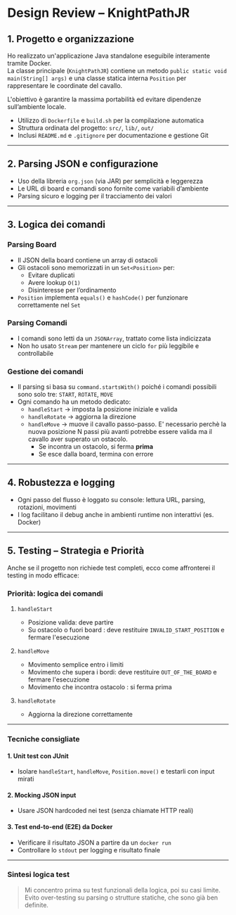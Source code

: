 # Design Review – KnightPathJR

## 1. Progetto e organizzazione

Ho realizzato un'applicazione Java standalone eseguibile interamente tramite Docker.  
La classe principale (`KnightPathJR`) contiene un metodo `public static void main(String[] args)` e una classe statica interna `Position` per rappresentare le coordinate del cavallo.

L'obiettivo è garantire la massima portabilità ed evitare dipendenze sull’ambiente locale.

- Utilizzo di `Dockerfile` e `build.sh` per la compilazione automatica
- Struttura ordinata del progetto: `src/`, `lib/`, `out/`
- Inclusi `README.md` e `.gitignore` per documentazione e gestione Git

---

## 2. Parsing JSON e configurazione

- Uso della libreria `org.json` (via JAR) per semplicità e leggerezza
- Le URL di board e comandi sono fornite come variabili d’ambiente
- Parsing sicuro e logging per il tracciamento dei valori

---

## 3. Logica dei comandi

### Parsing Board
- Il JSON della board contiene un array di ostacoli
- Gli ostacoli sono memorizzati in un `Set<Position>` per:
  - Evitare duplicati
  - Avere lookup `O(1)`
  - Disinteresse per l’ordinamento
- `Position` implementa `equals()` e `hashCode()` per funzionare correttamente nel `Set`

### Parsing Comandi
- I comandi sono letti da un `JSONArray`, trattato come lista indicizzata
- Non ho usato `Stream` per mantenere un ciclo `for` più leggibile e controllabile

### Gestione dei comandi
- Il parsing si basa su `command.startsWith()` poiché i comandi possibili sono solo tre: `START`, `ROTATE`, `MOVE`
- Ogni comando ha un metodo dedicato:
  - `handleStart` → imposta la posizione iniziale e valida
  - `handleRotate` → aggiorna la direzione
  - `handleMove` → muove il cavallo passo-passo. E' necessario perchè la nuova posizione N passi più avanti potrebbe essere valida ma il cavallo aver superato un ostacolo. 
    - Se incontra un ostacolo, si ferma **prima**
    - Se esce dalla board, termina con errore

---

## 4. Robustezza e logging

- Ogni passo del flusso è loggato su console: lettura URL, parsing, rotazioni, movimenti
- I log facilitano il debug anche in ambienti runtime non interattivi (es. Docker)

---

## 5. Testing – Strategia e Priorità

Anche se il progetto non richiede test completi, ecco come affronterei il testing in modo efficace:

### Priorità: **logica dei comandi**
1. `handleStart`
   - Posizione valida: deve partire
   - Su ostacolo o fuori board : deve restituire `INVALID_START_POSITION` e fermare l'esecuzione

2. `handleMove`
   - Movimento semplice entro i limiti
   - Movimento che supera i bordi: deve restituire `OUT_OF_THE_BOARD` e fermare l'esecuzione
   - Movimento che incontra ostacolo : si ferma prima
 
3. `handleRotate`
   - Aggiorna la direzione correttamente

---

### Tecniche consigliate

#### 1. **Unit test** con JUnit
- Isolare `handleStart`, `handleMove`, `Position.move()` e testarli con input mirati

#### 2. **Mocking JSON input**
- Usare JSON hardcoded nei test (senza chiamate HTTP reali)

#### 3. **Test end-to-end (E2E) da Docker**
- Verificare il risultato JSON a partire da un `docker run`
- Controllare lo `stdout` per logging e risultato finale

---

### Sintesi logica test 

> Mi concentro prima su test funzionali della logica, poi su casi limite.  
> Evito over-testing su parsing o strutture statiche, che sono già ben definite.
